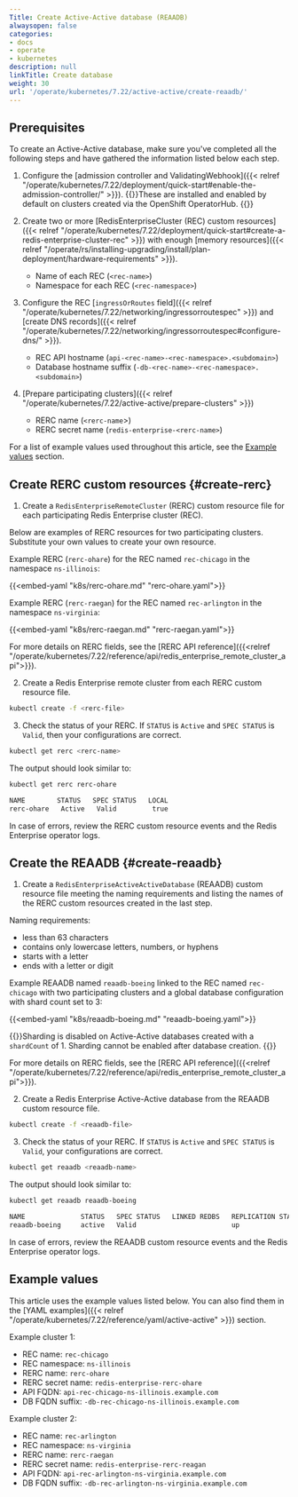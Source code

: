 ```yaml
---
Title: Create Active-Active database (REAADB)
alwaysopen: false
categories:
- docs
- operate
- kubernetes
description: null
linkTitle: Create database
weight: 30
url: '/operate/kubernetes/7.22/active-active/create-reaadb/'
---
```




## Prerequisites

To create an Active-Active database, make sure you've completed all the following steps and have gathered the information listed below each step.

1. Configure the [admission controller and ValidatingWebhook]({{< relref "/operate/kubernetes/7.22/deployment/quick-start#enable-the-admission-controller/" >}}).
   {{<note>}}These are installed and enabled by default on clusters created via the OpenShift OperatorHub. {{</note>}}

2. Create two or more [RedisEnterpriseCluster (REC) custom resources]({{< relref "/operate/kubernetes/7.22/deployment/quick-start#create-a-redis-enterprise-cluster-rec" >}}) with enough [memory resources]({{< relref "/operate/rs/installing-upgrading/install/plan-deployment/hardware-requirements" >}}).
   * Name of each REC (`<rec-name>`)
   * Namespace for each REC (`<rec-namespace>`)

3. Configure the REC [`ingressOrRoutes` field]({{< relref "/operate/kubernetes/7.22/networking/ingressorroutespec" >}}) and [create DNS records]({{< relref "/operate/kubernetes/7.22/networking/ingressorroutespec#configure-dns/" >}}).
   * REC API hostname (`api-<rec-name>-<rec-namespace>.<subdomain>`)
   * Database hostname suffix (`-db-<rec-name>-<rec-namespace>.<subdomain>`)

4. [Prepare participating clusters]({{< relref "/operate/kubernetes/7.22/active-active/prepare-clusters" >}})
   * RERC name (`<rerc-name`>)
   * RERC secret name (`redis-enterprise-<rerc-name>`)

For a list of example values used throughout this article, see the [Example values](#example-values) section.

## Create RERC custom resources {#create-rerc}

1. Create a `RedisEnterpriseRemoteCluster` (RERC) custom resource file for each participating Redis Enterprise cluster (REC).

Below are examples of RERC resources for two participating clusters. Substitute your own values to create your own resource.

Example RERC (`rerc-ohare`) for the REC named `rec-chicago` in the namespace `ns-illinois`:

{{<embed-yaml "k8s/rerc-ohare.md" "rerc-ohare.yaml">}}

Example RERC (`rerc-raegan`) for the REC named `rec-arlington` in the namespace `ns-virginia`:

{{<embed-yaml "k8s/rerc-raegan.md" "rerc-raegan.yaml">}}

For more details on RERC fields, see the [RERC API reference]({{<relref "/operate/kubernetes/7.22/reference/api/redis_enterprise_remote_cluster_api">}}).

2. Create a Redis Enterprise remote cluster from each RERC custom resource file.
  
```sh
kubectl create -f <rerc-file>
```

3. Check the status of your RERC. If `STATUS` is `Active` and `SPEC STATUS` is `Valid`, then your configurations are correct.
  
```sh
kubectl get rerc <rerc-name>
```

The output should look similar to:

```sh
kubectl get rerc rerc-ohare

NAME        STATUS   SPEC STATUS   LOCAL
rerc-ohare   Active   Valid         true
```
  
In case of errors, review the RERC custom resource events and the Redis Enterprise operator logs.

## Create the REAADB {#create-reaadb}

1. Create a `RedisEnterpriseActiveActiveDatabase` (REAADB) custom resource file meeting the naming requirements and listing the names of the RERC custom resources created in the last step.

Naming requirements:
* less than 63 characters
* contains only lowercase letters, numbers, or hyphens
* starts with a letter
* ends with a letter or digit

Example REAADB named `reaadb-boeing` linked to the REC named `rec-chicago` with two participating clusters and a global database configuration with shard count set to 3:

{{<embed-yaml "k8s/reaadb-boeing.md" "reaadb-boeing.yaml">}}

{{<note>}}Sharding is disabled on Active-Active databases created with a `shardCount` of 1. Sharding cannot be enabled after database creation. {{</note>}}

For more details on RERC fields, see the [RERC API reference]({{<relref "/operate/kubernetes/7.22/reference/api/redis_enterprise_remote_cluster_api">}}).

2. Create a Redis Enterprise Active-Active database from the REAADB custom resource file.
  
```sh
kubectl create -f <reaadb-file>
```

3. Check the status of your RERC. If `STATUS` is `Active` and `SPEC STATUS` is `Valid`, your configurations are correct.
  
```sh
kubectl get reaadb <reaadb-name>
```

The output should look similar to:

```sh
kubectl get reaadb reaadb-boeing

NAME              STATUS   SPEC STATUS   LINKED REDBS   REPLICATION STATUS
reaadb-boeing     active   Valid                        up             
```
  
In case of errors, review the REAADB custom resource events and the Redis Enterprise operator logs.

## Example values

This article uses the example values listed below. You can also find them in the [YAML examples]({{< relref "/operate/kubernetes/7.22/reference/yaml/active-active" >}}) section.

Example cluster 1:

* REC name: `rec-chicago`
* REC namespace: `ns-illinois`
* RERC name: `rerc-ohare`
* RERC secret name: `redis-enterprise-rerc-ohare`
* API FQDN: `api-rec-chicago-ns-illinois.example.com`
* DB FQDN suffix: `-db-rec-chicago-ns-illinois.example.com`

Example cluster 2:

* REC name: `rec-arlington`
* REC namespace: `ns-virginia`
* RERC name: `rerc-raegan`
* RERC secret name: `redis-enterprise-rerc-reagan`
* API FQDN: `api-rec-arlington-ns-virginia.example.com`
* DB FQDN suffix: `-db-rec-arlington-ns-virginia.example.com`

